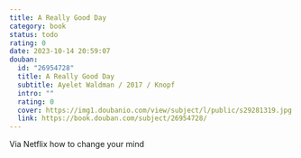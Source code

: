 ```yaml
---
title: A Really Good Day
category: book
status: todo
rating: 0
date: 2023-10-14 20:59:07
douban:
  id: "26954728"
  title: A Really Good Day
  subtitle: Ayelet Waldman / 2017 / Knopf
  intro: ""
  rating: 0
  cover: https://img1.doubanio.com/view/subject/l/public/s29281319.jpg
  link: https://book.douban.com/subject/26954728/
---
```


Via Netflix how to change your mind 